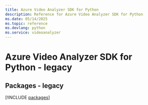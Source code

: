 ```yaml
---
title: Azure Video Analyzer SDK for Python
description: Reference for Azure Video Analyzer SDK for Python
ms.date: 05/14/2025
ms.topic: reference
ms.devlang: python
ms.service: videoanalyzer
---
```

# Azure Video Analyzer SDK for Python - legacy
## Packages - legacy
[!INCLUDE [packages](video-analyzer-index.md)]